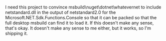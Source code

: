 ﻿I need this project to convince msbuild\nuget\dotnet\whatevernet to include netstandard.dll in the output of netstandard2.0 for the Microsoft.NET.Sdk.Functions.Console so that it can be packed so that the full desktop msbuild can find it to load it. If this doesn't make any sense, that's okay. It doesn't make any sense to me either, but it works, so I'm shipping it.